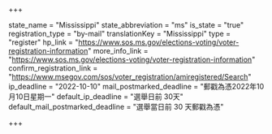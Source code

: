 +++

state_name = "Mississippi"
state_abbreviation = "ms"
is_state = "true"
registration_type = "by-mail"
translationKey = "Mississippi"
type = "register"
hp_link = "https://www.sos.ms.gov/elections-voting/voter-registration-information"
more_info_link = "https://www.sos.ms.gov/elections-voting/voter-registration-information"
confirm_registration_link = "https://www.msegov.com/sos/voter_registration/amiregistered/Search"
ip_deadline = "2022-10-10"
mail_postmarked_deadline = "郵戳為憑2022年10月10日星期一"
default_ip_deadline = "選舉日前 30天"
default_mail_postmarked_deadline = "選舉當日前 30 天郵戳為憑"

+++